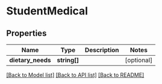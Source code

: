 # StudentMedical

## Properties
Name | Type | Description | Notes
------------ | ------------- | ------------- | -------------
**dietary_needs** | **string[]** |  | [optional] 

[[Back to Model list]](../README.md#documentation-for-models) [[Back to API list]](../README.md#documentation-for-api-endpoints) [[Back to README]](../README.md)


